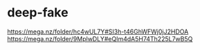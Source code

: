 # deep-fake

https://mega.nz/folder/hc4wUL7Y#SI3h-t46GhWFWj0jJ2HDOA
https://mega.nz/folder/9MplwDLY#eQIm4dA5H74Th225L7wB5Q
